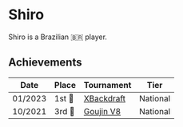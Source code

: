 # Shiro

Shiro is a Brazilian :brazil: player.

## Achievements

|Date|Place|Tournament|Tier|
|-|-|-|-|
| 01/2023 | 1st :1st_place_medal: | [XBackdraft](../../tournaments/lemonade/xbd1.md) | National |
| 10/2021 | 3rd :3rd_place_medal: | [Goujin V8](../../tournaments/lemonade/goujin8.md) | National |